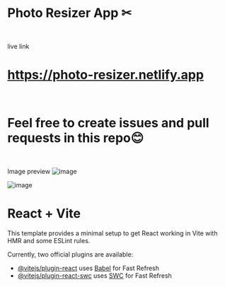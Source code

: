 # Photo Resizer App ✂
<br/>

live link 
# https://photo-resizer.netlify.app

<br/>

# Feel free to create issues and pull requests in this repo😊

<br/>

Image preview
![image](https://github.com/user-attachments/assets/6e8686a9-7f83-4783-8c40-a61a6fad80e8)

![image](https://github.com/user-attachments/assets/e8a235a1-0c04-445c-af81-8941bf72e87a)





# React + Vite

This template provides a minimal setup to get React working in Vite with HMR and some ESLint rules.

Currently, two official plugins are available:

- [@vitejs/plugin-react](https://github.com/vitejs/vite-plugin-react/blob/main/packages/plugin-react/README.md) uses [Babel](https://babeljs.io/) for Fast Refresh
- [@vitejs/plugin-react-swc](https://github.com/vitejs/vite-plugin-react-swc) uses [SWC](https://swc.rs/) for Fast Refresh

